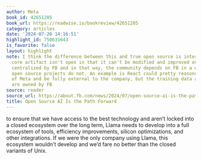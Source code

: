 ```yaml
---
author: Meta
book_id: 42651205
book_url: https://readwise.io/bookreview/42651205
category: articles
date: '2024-07-26 14:16:51'
highlight_id: 750631643
is_favorite: false
layout: highlight
note: I think the difference between this and true open source is interesting. The
  core artifact isn't open in that it can't be modified and improved over time. It's
  centralized by FB and in that way, the community depends on FB in a way that many
  open source projects do not. An example is React could pretty reasonably spin out
  of Meta and be fully external to the company, but the training data and the GPUs
  are owned by FB
source: reader
source_url: https://about.fb.com/news/2024/07/open-source-ai-is-the-path-forward/
title: Open Source AI Is the Path Forward
---
```


to ensure that we have access to the best technology and aren’t locked into a closed ecosystem over the long term, Llama needs to develop into a full ecosystem of tools, efficiency improvements, silicon optimizations, and other integrations. If we were the only company using Llama, this ecosystem wouldn’t develop and we’d fare no better than the closed variants of Unix.